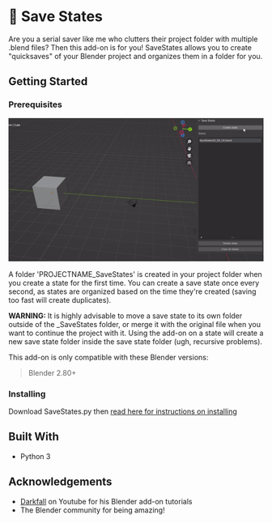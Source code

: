 # :floppy_disk: Save States
Are you a serial saver like me who clutters their project folder with multiple .blend files? Then this add-on is for you! SaveStates allows you to create "quicksaves" of your Blender project and organizes them in a folder for you.

## Getting Started

### Prerequisites
![](SAVE-DEMO.gif)

A folder 'PROJECTNAME_SaveStates' is created in your project folder when you create a state for the first time. You can create a save state once every second, as states are organized based on the time they're created (saving too fast will create duplicates). 

**WARNING:** It is highly advisable to move a save state to its own folder outside of the _SaveStates folder, or merge it with the original file when you want to continue the project with it. Using the add-on on a state will create a new save state folder inside the save state folder (ugh, recursive problems).

This add-on is only compatible with these Blender versions:
> Blender 2.80+

### Installing

Download SaveStates.py then [read here for instructions on installing](https://docs.blender.org/manual/en/latest/editors/preferences/addons.html)

## Built With
- Python 3

## Acknowledgements
- [Darkfall](https://www.youtube.com/@DarkfallBlender) on Youtube for his Blender add-on tutorials
- The Blender community for being amazing!
